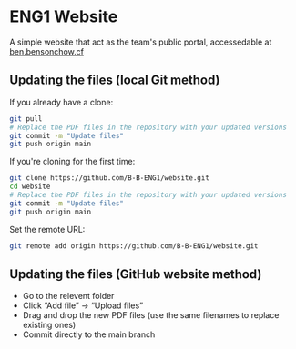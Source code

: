 # ENG1 Website

A simple website that act as the team's public portal, accessedable at [ben.bensonchow.cf](https://ben.bensonchow.cf)

## Updating the files (local Git method)

If you already have a clone:

```bash
git pull
# Replace the PDF files in the repository with your updated versions
git commit -m "Update files"
git push origin main
```

If you're cloning for the first time:

```bash
git clone https://github.com/B-B-ENG1/website.git
cd website
# Replace the PDF files in the repository with your updated versions
git commit -m "Update files"
git push origin main
```

Set the remote URL:

```bash
git remote add origin https://github.com/B-B-ENG1/website.git 
```

## Updating the files (GitHub website method)

- Go to the relevent folder
- Click “Add file” → “Upload files”
- Drag and drop the new PDF files (use the same filenames to replace existing ones)
- Commit directly to the main branch
